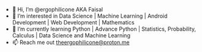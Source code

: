 - 👋 Hi, I’m @ergophilicone AKA Faisal
- 👀 I’m interested in Data Science | Machine Learning | Android Development | Web Development | Mathematics
- 🌱 I’m currently learning Python | Advance Python | Statistics, Probability, Calculus | Data Science and Machine Learning
- 📫 Reach me out theergophilicone@proton.me

<!---
ergophilicone/ergophilicone is a ✨ special ✨ repository because its `README.md` (this file) appears on your GitHub profile.
You can click the Preview link to take a look at your changes.
--->
